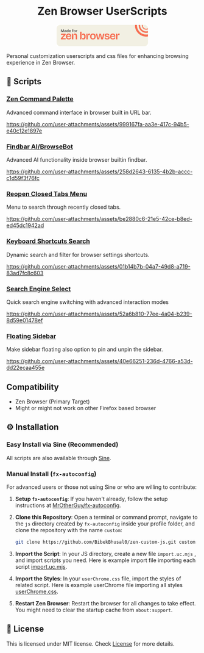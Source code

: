 <h1 align="center">Zen Browser UserScripts</h1>
<div align="center">
    <a href="https://zen-browser.app/">
        <img width="240" alt="zen-badge-dark" src="https://raw.githubusercontent.com/heyitszenithyt/zen-browser-badges/fb14dcd72694b7176d141c774629df76af87514e/light/zen-badge-light.png" />
    </a>
</div>

Personal customization userscripts and css files for enhancing browsing experience in Zen Browser.

## 🌟 Scripts

### [Zen Command Palette](/command-palette)

Advanced command interface in browser built in URL bar.

https://github.com/user-attachments/assets/999167fa-aa3e-417c-94b5-e40c12e1897e

### [Findbar AI/BrowseBot](/findbar-ai)

Advanced AI functionality inside browser builtin findbar.

https://github.com/user-attachments/assets/258d2643-6135-4b2b-accc-c1d59f3f76fc

### [Reopen Closed Tabs Menu](reopen-closed-tabs)

Menu to search through recently closed tabs.

https://github.com/user-attachments/assets/be2880c6-21e5-42ce-b8ed-ed45dc1942ad

### [Keyboard Shortcuts Search](/settings-shortcuts-search)

Dynamic search and filter for browser settings shortcuts.

https://github.com/user-attachments/assets/01b14b7b-04a7-49d8-a719-83ad7fc8c603

### [Search Engine Select](/search-engine-select)

Quick search engine switching with advanced interaction modes

https://github.com/user-attachments/assets/52a6b810-77ee-4a04-b239-8d59e01478ef

### [Floating Sidebar](/floating-sidebar)

Make sidebar floating also option to pin and unpin the sidebar.

https://github.com/user-attachments/assets/40e66251-236d-4766-a53d-dd22ecaa455e

## Compatibility

- Zen Browser (Primary Target)
- Might or might not work on other Firefox based browser

## ⚙️ Installation

### Easy Install via Sine (Recommended)

All scripts are also available through [Sine](https://github.com/CosmoCreeper/Sine).

### Manual Install (`fx-autoconfig`)

For advanced users or those not using Sine or who are willing to contribute:

1.  **Setup `fx-autoconfig`**: If you haven't already, follow the setup instructions at [MrOtherGuy/fx-autoconfig](https://github.com/MrOtherGuy/fx-autoconfig).

2.  **Clone this Repository**: Open a terminal or command prompt, navigate to the `js` directory created by `fx-autoconfig` inside your profile folder, and clone the repository with the name `custom`:

    ```bash
    git clone https://github.com/BibekBhusal0/zen-custom-js.git custom
    ```

3.  **Import the Script**: In your JS directory, create a new file `import.uc.mjs` , and import scripts you need. Here is example import file importing each script [import.uc.mjs](./import.uc.mjs).

4.  **Import the Styles**: In your `userChrome.css` file, import the styles of related script. Here is example userChrome file importing all styles [userChrome.css](./userChrome.css).

5.  **Restart Zen Browser**: Restart the browser for all changes to take effect. You might need to clear the startup cache from `about:support`.

## 📜 License

This is licensed under MIT license. Check [License](LICENSE) for more details.